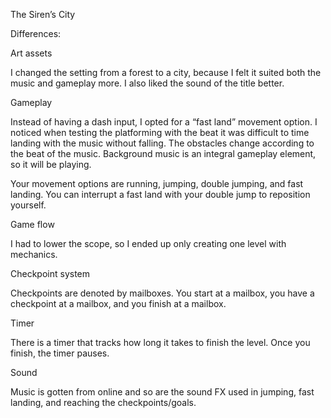 The Siren’s City

Differences:


Art assets

I changed the setting from a forest to a city, because I felt it suited both the music and gameplay more. I also liked the sound of the title better.

Gameplay

Instead of having a dash input, I opted for a “fast land” movement option. I noticed when testing the platforming with the beat it was difficult to time landing with the music without falling.
The obstacles change according to the beat of the music. Background music is an integral gameplay element, so it will be playing. 

Your movement options are running, jumping, double jumping, and fast landing. You can interrupt a fast land with your double jump to reposition yourself.

Game flow

I had to lower the scope, so I ended up only creating one level with mechanics.

Checkpoint system

Checkpoints are denoted by mailboxes. You start at a mailbox, you have a checkpoint at a mailbox, and you finish at a mailbox.

Timer

There is a timer that tracks how long it takes to finish the level. Once you finish, the timer pauses.

Sound

Music is gotten from online and so are the sound FX used in jumping, fast landing, and reaching the checkpoints/goals.
